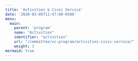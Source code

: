```yaml
---
title: 'Activities & Civic Service'
date: '2020-03-05T11:47:00-0500'
menu:
  main:
    parent: 'program'
    name: "Activities"
    identifier: "activities"
    url: "/committee/vc-program/activities-civic-service/"
    weight: 3
mermaid: true
---
```

